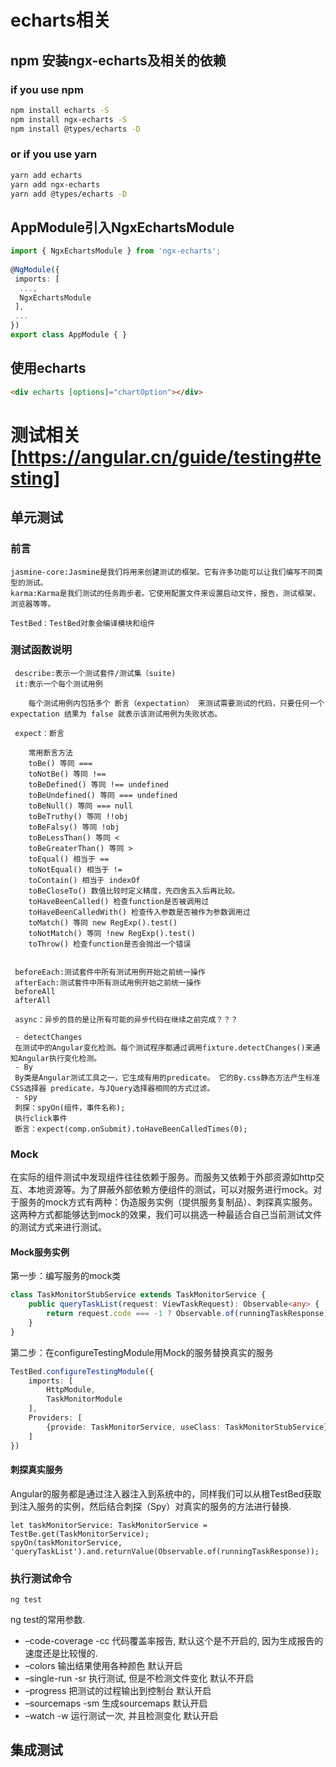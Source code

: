 # echarts相关
## npm 安装ngx-echarts及相关的依赖
### if you use npm
```Bash
npm install echarts -S
npm install ngx-echarts -S
npm install @types/echarts -D
```
### or if you use yarn
```Bash
yarn add echarts
yarn add ngx-echarts
yarn add @types/echarts -D
```
 
## AppModule引入NgxEchartsModule
```ts
import { NgxEchartsModule } from 'ngx-echarts';
  
@NgModule({
 imports: [
  ...,
  NgxEchartsModule
 ],
 ...
})
export class AppModule { }
```

## 使用echarts
```html
<div echarts [options]="chartOption"></div>
```
 
 # 测试相关[https://angular.cn/guide/testing#testing]
 ## 单元测试
 ### 前言
    jasmine-core:Jasmine是我们将用来创建测试的框架。它有许多功能可以让我们编写不同类型的测试。
    karma:Karma是我们测试的任务跑步者。它使用配置文件来设置启动文件，报告，测试框架，浏览器等等。

    TestBed：TestBed对象会编译模块和组件
 ### 测试函数说明
     describe:表示一个测试套件/测试集（suite)
     it:表示一个每个测试用例

        每个测试用例内包括多个 断言（expectation） 来测试需要测试的代码，只要任何一个 expectation 结果为 false 就表示该测试用例为失败状态。

     expect：断言

        常用断言方法
        toBe() 等同 ===
        toNotBe() 等同 !==
        toBeDefined() 等同 !== undefined
        toBeUndefined() 等同 === undefined
        toBeNull() 等同 === null
        toBeTruthy() 等同 !!obj
        toBeFalsy() 等同 !obj
        toBeLessThan() 等同 <
        toBeGreaterThan() 等同 >
        toEqual() 相当于 ==
        toNotEqual() 相当于 !=
        toContain() 相当于 indexOf
        toBeCloseTo() 数值比较时定义精度，先四舍五入后再比较。
        toHaveBeenCalled() 检查function是否被调用过
        toHaveBeenCalledWith() 检查传入参数是否被作为参数调用过
        toMatch() 等同 new RegExp().test()
        toNotMatch() 等同 !new RegExp().test()
        toThrow() 检查function是否会抛出一个错误


     beforeEach:测试套件中所有测试用例开始之前统一操作
     afterEach:测试套件中所有测试用例开始之前统一操作
     beforeAll 
     afterAll 

     async：异步的目的是让所有可能的异步代码在继续之前完成？？？

     - detectChanges 
     在测试中的Angular变化检测。每个测试程序都通过调用fixture.detectChanges()来通知Angular执行变化检测。 
     - By 
     By类是Angular测试工具之一，它生成有用的predicate。 它的By.css静态方法产生标准CSS选择器 predicate，与JQuery选择器相同的方式过滤。
     - spy
     刺探：spyOn(组件，事件名称);
     执行click事件
     断言：expect(comp.onSubmit).toHaveBeenCalledTimes(0);

### Mock

在实际的组件测试中发现组件往往依赖于服务。而服务又依赖于外部资源如http交互、本地资源等。为了屏蔽外部依赖方便组件的测试，可以对服务进行mock。对于服务的mock方式有两种：伪造服务实例（提供服务复制品）、刺探真实服务。这两种方式都能够达到mock的效果，我们可以挑选一种最适合自己当前测试文件的测试方式来进行测试。
#### Mock服务实例
第一步：编写服务的mock类
```ts
class TaskMonitorStubService extends TaskMonitorService {
    public queryTaskList(request: ViewTaskRequest): Observable<any> {
        return request.code === -1 ? Observable.of(runningTaskResponse): Observable.of(finishedTashResponse)
    }
}
```
第二步：在configureTestingModule用Mock的服务替换真实的服务
```ts
TestBed.configureTestingModule({
    imports: [
        HttpModule,
        TaskMonitorModule
    ],
    Providers: [
        {provide: TaskMonitorService, useClass: TaskMonitorStubService}
    ]
})
```
#### 刺探真实服务

Angular的服务都是通过注入器注入到系统中的，同样我们可以从根TestBed获取到注入服务的实例，然后结合刺探（Spy）对真实的服务的方法进行替换.
```
let taskMonitorService: TaskMonitorService = TestBe.get(TaskMonitorService);
spyOn(taskMonitorService, 'queryTaskList').and.returnValue(Observable.of(runningTaskResponse));
```

### 执行测试命令
```
ng test 
```
ng test的常用参数. 
- –code-coverage -cc 代码覆盖率报告, 默认这个是不开启的, 因为生成报告的速度还是比较慢的. 
- –colors 输出结果使用各种颜色 默认开启 
- –single-run -sr 执行测试, 但是不检测文件变化 默认不开启 
- –progress 把测试的过程输出到控制台 默认开启 
- –sourcemaps -sm 生成sourcemaps 默认开启 
- –watch -w 运行测试一次, 并且检测变化 默认开启

 ## 集成测试

